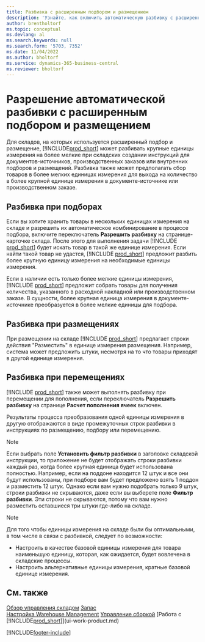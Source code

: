 ```yaml
---
title: Разбивка с расширенным подбором и размещением
description: 'Узнайте, как включить автоматическую разбивку с расширенным подбором и размещением, а также разбивку с размещениями, подборами, перемещениями и т. д.'
author: brentholtorf
ms.topic: conceptual
ms.devlang: al
ms.search.keywords: null
ms.search.form: '5703, 7352'
ms.date: 11/04/2022
ms.author: bholtorf
ms.service: dynamics-365-business-central
ms.reviewer: bholtorf
---
```

# Разрешение автоматической разбивки с расширенным подбором и размещением

Для складов, на которых используется расширенный подбор и размещение, [!INCLUDE[prod_short](includes/prod_short.md)] может разбивать крупные единицы измерения на более мелкие при складских создании инструкций для документов-источников, производственных заказов или внутренних подборов и размещений. Разбивка также может предполагать сбор товаров в более мелких единицах измерения для выхода на количество в более крупной единице измерения в документе-источнике или производственном заказе.

## Разбивка при подборах  

Если вы хотите хранить товары в нескольких единицах измерения на складе и разрешить их автоматическое комбинирование в процессе подбора, включите переключатель **Разрешить разбивку** на странице-карточке склада. После этого для выполнения задачи [!INCLUDE [prod_short](includes/prod_short.md)] будет искать товар в такой же единице измерения. Если найти такой товар не удастся, [!INCLUDE [prod_short](includes/prod_short.md)] предложит разбить более крупную единицу измерения на необходимые единицы измерения.  

Если в наличии есть только более мелкие единицы измерения, [!INCLUDE [prod_short](includes/prod_short.md)] предложит собрать товары для получения количества, указанного в расходной накладной или производственном заказе. В сущности, более крупная единица измерения в документе-источнике преобразуется в более мелкие единицы для подбора.  

## Разбивка при размещениях  

При размещении на складе [!INCLUDE [prod_short](includes/prod_short.md)] предлагает строки действия "Разместить" в единице измерения размещения. Например, система может предложить штуки, несмотря на то что товары приходят в другой единице измерения.  

## Разбивка при перемещениях  

[!INCLUDE [prod_short](includes/prod_short.md)] также может выполнять разбивку при перемещении для пополнения, если переключатель **Разрешить разбивку** на странице **Расчет пополнения ячеек** включен.  

Результаты процесса преобразования одной единицы измерения в другую отображаются в виде промежуточных строк разбивки в инструкциях по размещению, подбору или перемещению.  

> [!NOTE]  
> Если выбрать поле **Установить фильтр разбивки** в заголовке складской инструкции, то приложение не будет отображать строки разбивки каждый раз, когда более крупная единица будет использована полностью. Например, если на поддоне находится 12 штук и все они будут использованы, при подборе вам будет предложено взять 1 поддон и разместить 12 штук. Однако если вам нужно подобрать только 9 штук, строки разбивки не скрываются, даже если вы выберете поле **Фильтр разбивки**. Эти строки не скрываются, потому что вам нужно разместить оставшиеся три штуки где-либо на складе.  

> [!NOTE]  
> Для того чтобы единицы измерения на складе были бы оптимальными, в том числе в связи с разбивкой, следует по возможности:  
>
> - Настроить в качестве базовой единицы измерения для товара наименьшую единицу, которая, как ожидается, будет вовлечена в складские процессы.  
> - Настроить альтернативные единицы измерения, кратные базовой единице измерения.  

## См. также  

[Обзор управления складом](design-details-warehouse-management.md)
[Запас](inventory-manage-inventory.md)  
[Настройка Warehouse Management](warehouse-setup-warehouse.md) 
[Управление сборкой](assembly-assemble-items.md)
[Работа с [!INCLUDE[prod_short](includes/prod_short.md)]](ui-work-product.md)  


[!INCLUDE[footer-include](includes/footer-banner.md)]